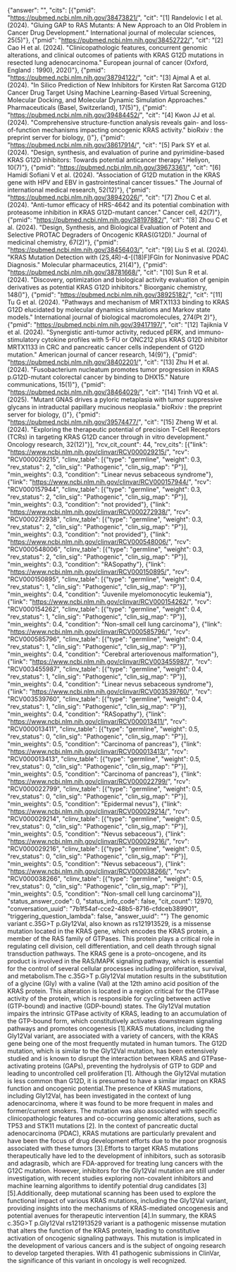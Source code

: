 {"answer": "", "cits": [{"pmid": "https://pubmed.ncbi.nlm.nih.gov/38473821/", "cit": "[1] Randelovic I et al. (2024). \"Gluing GAP to RAS Mutants: A New Approach to an Old Problem in Cancer Drug Development.\" International journal of molecular sciences, 25(5)"}, {"pmid": "https://pubmed.ncbi.nlm.nih.gov/38452722/", "cit": "[2] Cao H et al. (2024). \"Clinicopathologic features, concurrent genomic alterations, and clinical outcomes of patients with KRAS G12D mutations in resected lung adenocarcinoma.\" European journal of cancer (Oxford, England : 1990), 202()"}, {"pmid": "https://pubmed.ncbi.nlm.nih.gov/38794122/", "cit": "[3] Ajmal A et al. (2024). \"In Silico Prediction of New Inhibitors for Kirsten Rat Sarcoma G12D Cancer Drug Target Using Machine Learning-Based Virtual Screening, Molecular Docking, and Molecular Dynamic Simulation Approaches.\" Pharmaceuticals (Basel, Switzerland), 17(5)"}, {"pmid": "https://pubmed.ncbi.nlm.nih.gov/39484452/", "cit": "[4] Kwon JJ et al. (2024). \"Comprehensive structure-function analysis reveals gain- and loss-of-function mechanisms impacting oncogenic KRAS activity.\" bioRxiv : the preprint server for biology, ()"}, {"pmid": "https://pubmed.ncbi.nlm.nih.gov/38617914/", "cit": "[5] Park SY et al. (2024). \"Design, synthesis, and evaluation of purine and pyrimidine-based KRAS G12D inhibitors: Towards potential anticancer therapy.\" Heliyon, 10(7)"}, {"pmid": "https://pubmed.ncbi.nlm.nih.gov/39673361/", "cit": "[6] Hamidi Sofiani V et al. (2024). \"Association of G12D mutation in the KRAS gene with HPV and EBV in gastrointestinal cancer tissues.\" The Journal of international medical research, 52(12)"}, {"pmid": "https://pubmed.ncbi.nlm.nih.gov/38942026/", "cit": "[7] Zhou C et al. (2024). \"Anti-tumor efficacy of HRS-4642 and its potential combination with proteasome inhibition in KRAS G12D-mutant cancer.\" Cancer cell, 42(7)"}, {"pmid": "https://pubmed.ncbi.nlm.nih.gov/38197882/", "cit": "[8] Zhou C et al. (2024). \"Design, Synthesis, and Biological Evaluation of Potent and Selective PROTAC Degraders of Oncogenic KRAS(G12D).\" Journal of medicinal chemistry, 67(2)"}, {"pmid": "https://pubmed.ncbi.nlm.nih.gov/38456403/", "cit": "[9] Liu S et al. (2024). \"KRAS Mutation Detection with (2S,4R)-4-[(18)F]FGln for Noninvasive PDAC Diagnosis.\" Molecular pharmaceutics, 21(4)"}, {"pmid": "https://pubmed.ncbi.nlm.nih.gov/38781668/", "cit": "[10] Sun R et al. (2024). \"Discovery, optimization and biological activity evaluation of genipin derivatives as potential KRAS G12D inhibitors.\" Bioorganic chemistry, 148()"}, {"pmid": "https://pubmed.ncbi.nlm.nih.gov/38925182/", "cit": "[11] Tu G et al. (2024). \"Pathways and mechanism of MRTX1133 binding to KRAS G12D elucidated by molecular dynamics simulations and Markov state models.\" International journal of biological macromolecules, 274(Pt 2)"}, {"pmid": "https://pubmed.ncbi.nlm.nih.gov/39417197/", "cit": "[12] Tajiknia V et al. (2024). \"Synergistic anti-tumor activity, reduced pERK, and immuno-stimulatory cytokine profiles with 5-FU or ONC212 plus KRAS G12D inhibitor MRTX1133 in CRC and pancreatic cancer cells independent of G12D mutation.\" American journal of cancer research, 14(9)"}, {"pmid": "https://pubmed.ncbi.nlm.nih.gov/38402201/", "cit": "[13] Zhu H et al. (2024). \"Fusobacterium nucleatum promotes tumor progression in KRAS p.G12D-mutant colorectal cancer by binding to DHX15.\" Nature communications, 15(1)"}, {"pmid": "https://pubmed.ncbi.nlm.nih.gov/38464029/", "cit": "[14] Trinh VQ et al. (2025). \"Mutant GNAS drives a pyloric metaplasia with tumor suppressive glycans in intraductal papillary mucinous neoplasia.\" bioRxiv : the preprint server for biology, ()"}, {"pmid": "https://pubmed.ncbi.nlm.nih.gov/39574477/", "cit": "[15] Zheng W et al. (2024). \"Exploring the therapeutic potential of precision T-Cell Receptors (TCRs) in targeting KRAS G12D cancer through in vitro development.\" Oncology research, 32(12)"}], "rcv_cit_count": 44, "rcv_cits": [{"link": "https://www.ncbi.nlm.nih.gov/clinvar/RCV000029215/", "rcv": "RCV000029215", "clinv_table": [{"type": "germline", "weight": 0.3, "rev_status": 2, "clin_sig": "Pathogenic", "clin_sig_map": "P"}], "min_weights": 0.3, "condition": "Linear nevus sebaceous syndrome"}, {"link": "https://www.ncbi.nlm.nih.gov/clinvar/RCV000157944/", "rcv": "RCV000157944", "clinv_table": [{"type": "germline", "weight": 0.3, "rev_status": 2, "clin_sig": "Pathogenic", "clin_sig_map": "P"}], "min_weights": 0.3, "condition": "not provided"}, {"link": "https://www.ncbi.nlm.nih.gov/clinvar/RCV000272938/", "rcv": "RCV000272938", "clinv_table": [{"type": "germline", "weight": 0.3, "rev_status": 2, "clin_sig": "Pathogenic", "clin_sig_map": "P"}], "min_weights": 0.3, "condition": "not provided"}, {"link": "https://www.ncbi.nlm.nih.gov/clinvar/RCV000548006/", "rcv": "RCV000548006", "clinv_table": [{"type": "germline", "weight": 0.3, "rev_status": 2, "clin_sig": "Pathogenic", "clin_sig_map": "P"}], "min_weights": 0.3, "condition": "RASopathy"}, {"link": "https://www.ncbi.nlm.nih.gov/clinvar/RCV000150895/", "rcv": "RCV000150895", "clinv_table": [{"type": "germline", "weight": 0.4, "rev_status": 1, "clin_sig": "Pathogenic", "clin_sig_map": "P"}], "min_weights": 0.4, "condition": "Juvenile myelomonocytic leukemia"}, {"link": "https://www.ncbi.nlm.nih.gov/clinvar/RCV000154262/", "rcv": "RCV000154262", "clinv_table": [{"type": "germline", "weight": 0.4, "rev_status": 1, "clin_sig": "Pathogenic", "clin_sig_map": "P"}], "min_weights": 0.4, "condition": "Non-small cell lung carcinoma"}, {"link": "https://www.ncbi.nlm.nih.gov/clinvar/RCV000585796/", "rcv": "RCV000585796", "clinv_table": [{"type": "germline", "weight": 0.4, "rev_status": 1, "clin_sig": "Pathogenic", "clin_sig_map": "P"}], "min_weights": 0.4, "condition": "Cerebral arteriovenous malformation"}, {"link": "https://www.ncbi.nlm.nih.gov/clinvar/RCV003455987/", "rcv": "RCV003455987", "clinv_table": [{"type": "germline", "weight": 0.4, "rev_status": 1, "clin_sig": "Pathogenic", "clin_sig_map": "P"}], "min_weights": 0.4, "condition": "Linear nevus sebaceous syndrome"}, {"link": "https://www.ncbi.nlm.nih.gov/clinvar/RCV003539760/", "rcv": "RCV003539760", "clinv_table": [{"type": "germline", "weight": 0.4, "rev_status": 1, "clin_sig": "Pathogenic", "clin_sig_map": "P"}], "min_weights": 0.4, "condition": "RASopathy"}, {"link": "https://www.ncbi.nlm.nih.gov/clinvar/RCV000013411/", "rcv": "RCV000013411", "clinv_table": [{"type": "germline", "weight": 0.5, "rev_status": 0, "clin_sig": "Pathogenic", "clin_sig_map": "P"}], "min_weights": 0.5, "condition": "Carcinoma of pancreas"}, {"link": "https://www.ncbi.nlm.nih.gov/clinvar/RCV000013413/", "rcv": "RCV000013413", "clinv_table": [{"type": "germline", "weight": 0.5, "rev_status": 0, "clin_sig": "Pathogenic", "clin_sig_map": "P"}], "min_weights": 0.5, "condition": "Carcinoma of pancreas"}, {"link": "https://www.ncbi.nlm.nih.gov/clinvar/RCV000022799/", "rcv": "RCV000022799", "clinv_table": [{"type": "germline", "weight": 0.5, "rev_status": 0, "clin_sig": "Pathogenic", "clin_sig_map": "P"}], "min_weights": 0.5, "condition": "Epidermal nevus"}, {"link": "https://www.ncbi.nlm.nih.gov/clinvar/RCV000029214/", "rcv": "RCV000029214", "clinv_table": [{"type": "germline", "weight": 0.5, "rev_status": 0, "clin_sig": "Pathogenic", "clin_sig_map": "P"}], "min_weights": 0.5, "condition": "Nevus sebaceous"}, {"link": "https://www.ncbi.nlm.nih.gov/clinvar/RCV000029216/", "rcv": "RCV000029216", "clinv_table": [{"type": "germline", "weight": 0.5, "rev_status": 0, "clin_sig": "Pathogenic", "clin_sig_map": "P"}], "min_weights": 0.5, "condition": "Nevus sebaceous"}, {"link": "https://www.ncbi.nlm.nih.gov/clinvar/RCV000038266/", "rcv": "RCV000038266", "clinv_table": [{"type": "germline", "weight": 0.5, "rev_status": 0, "clin_sig": "Pathogenic", "clin_sig_map": "P"}], "min_weights": 0.5, "condition": "Non-small cell lung carcinoma"}], "status_answer_code": 0, "status_info_code": false, "cit_count": 12970, "conversation_uuid": "7b1f54af-cce2-48b5-8716-cfdceb389901", "triggering_question_lambda": false, "answer_uuid": ""}
The genomic variant c.35G>T p.Gly12Val, also known as rs121913529, is a missense mutation located in the KRAS gene, which encodes the KRAS protein, a member of the RAS family of GTPases. This protein plays a critical role in regulating cell division, cell differentiation, and cell death through signal transduction pathways. The KRAS gene is a proto-oncogene, and its product is involved in the RAS/MAPK signaling pathway, which is essential for the control of several cellular processes including proliferation, survival, and metabolism.The c.35G>T p.Gly12Val mutation results in the substitution of a glycine (Gly) with a valine (Val) at the 12th amino acid position of the KRAS protein. This alteration is located in a region critical for the GTPase activity of the protein, which is responsible for cycling between active (GTP-bound) and inactive (GDP-bound) states. The Gly12Val mutation impairs the intrinsic GTPase activity of KRAS, leading to an accumulation of the GTP-bound form, which constitutively activates downstream signaling pathways and promotes oncogenesis [1].KRAS mutations, including the Gly12Val variant, are associated with a variety of cancers, with the KRAS gene being one of the most frequently mutated in human tumors. The G12D mutation, which is similar to the Gly12Val mutation, has been extensively studied and is known to disrupt the interaction between KRAS and GTPase-activating proteins (GAPs), preventing the hydrolysis of GTP to GDP and leading to uncontrolled cell proliferation [1]. Although the Gly12Val mutation is less common than G12D, it is presumed to have a similar impact on KRAS function and oncogenic potential.The presence of KRAS mutations, including Gly12Val, has been investigated in the context of lung adenocarcinoma, where it was found to be more frequent in males and former/current smokers. The mutation was also associated with specific clinicopathologic features and co-occurring genomic alterations, such as TP53 and STK11 mutations [2]. In the context of pancreatic ductal adenocarcinoma (PDAC), KRAS mutations are particularly prevalent and have been the focus of drug development efforts due to the poor prognosis associated with these tumors [3].Efforts to target KRAS mutations therapeutically have led to the development of inhibitors, such as sotorasib and adagrasib, which are FDA-approved for treating lung cancers with the G12C mutation. However, inhibitors for the Gly12Val mutation are still under investigation, with recent studies exploring non-covalent inhibitors and machine learning algorithms to identify potential drug candidates [3][5].Additionally, deep mutational scanning has been used to explore the functional impact of various KRAS mutations, including the Gly12Val variant, providing insights into the mechanisms of KRAS-mediated oncogenesis and potential avenues for therapeutic intervention [4].In summary, the KRAS c.35G>T p.Gly12Val rs121913529 variant is a pathogenic missense mutation that alters the function of the KRAS protein, leading to constitutive activation of oncogenic signaling pathways. This mutation is implicated in the development of various cancers and is the subject of ongoing research to develop targeted therapies. With 41 pathogenic submissions in ClinVar, the significance of this variant in oncology is well recognized.